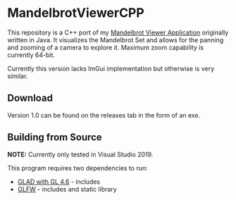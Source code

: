# MandelbrotViewerCPP

This repository is a C++ port of my [Mandelbrot Viewer Application](https://github.com/cianjinks/MandelbrotViewer) originally written in Java. It visualizes the Mandelbrot Set and allows for the panning and zooming of a camera to explore it. Maximum zoom capability is currently 64-bit.

Currently this version lacks ImGui implementation but otherwise is very similar.

## Download

Version 1.0 can be found on the releases tab in the form of an exe.

## Building from Source

**NOTE:** Currently only tested in Visual Studio 2019.

This program requires two dependencies to run:
* [GLAD with GL 4.6](https://glad.dav1d.de/) - includes
* [GLFW](https://www.glfw.org/download.html) - includes and static library